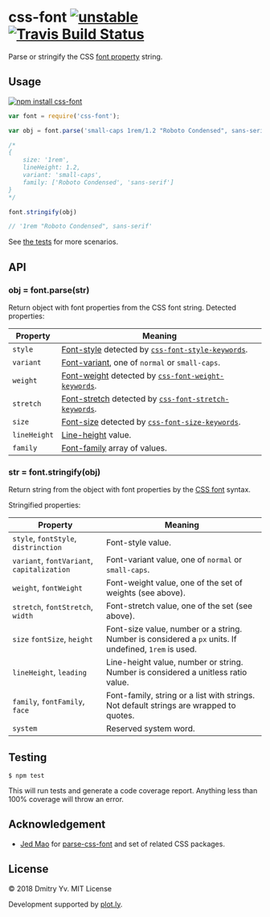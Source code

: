 # css-font [![unstable](https://img.shields.io/badge/stability-unstable-orange.svg)](http://github.com/badges/stability-badges) [![Travis Build Status](https://img.shields.io/travis/dy/css-font.svg?label=build)](https://travis-ci.org/dy/css-font)

Parse or stringify the CSS [font property](https://developer.mozilla.org/en-US/docs/Web/CSS/font) string.

## Usage

[![npm install css-font](https://nodei.co/npm/css-font.png?mini=true)](https://npmjs.org/package/css-font/)

```js
var font = require('css-font');

var obj = font.parse('small-caps 1rem/1.2 "Roboto Condensed", sans-serif');

/*
{
	size: '1rem',
	lineHeight: 1.2,
	variant: 'small-caps',
	family: ['Roboto Condensed', 'sans-serif']
}
*/

font.stringify(obj)

// '1rem "Roboto Condensed", sans-serif'
```

See [the tests](https://github.com/dy/css-font/blob/master/test/index.js) for more scenarios.


## API

### obj = font.parse(str)

Return object with font properties from the CSS font string. Detected properties:

Property | Meaning
---|---
`style` | [Font-style](https://developer.mozilla.org/en-US/docs/Web/CSS/font-style) detected by [`css-font-style-keywords`](https://npmjs.org/package/css-font-style-keywords).
`variant` | [Font-variant](https://developer.mozilla.org/en-US/docs/Web/CSS/font#font-variant-css21), one of `normal` or `small-caps`.
`weight` | [Font-weight](https://developer.mozilla.org/en-US/docs/Web/CSS/font-weight) detected by [`css-font-weight-keywords`](https://npmjs.org/package/css-font-weight-keywords).
`stretch` | [Font-stretch](https://developer.mozilla.org/en-US/docs/Web/CSS/font-stretch) detected by [`css-font-stretch-keywords`](https://npmjs.org/package/css-font-stretch-keywords).
`size` | [Font-size](https://developer.mozilla.org/en-US/docs/Web/CSS/font-size) detected by [`css-font-size-keywords`](https://npmjs.org/package/css-font-size-keywords).
`lineHeight` | [Line-height](https://developer.mozilla.org/en-US/docs/Web/CSS/line-height) value.
`family` | [Font-family](https://developer.mozilla.org/en-US/docs/Web/CSS/font-family) array of values.

### str = font.stringify(obj)

Return string from the object with font properties by the [CSS font](https://developer.mozilla.org/en-US/docs/Web/CSS/font) syntax.

Stringified properties:

Property | Meaning
---|---
`style`, `fontStyle`, `distrinction` | Font-style value.
`variant`, `fontVariant`, `capitalization` | Font-variant value, one of `normal` or `small-caps`.
`weight`, `fontWeight` | Font-weight value, one of the set of weights (see above).
`stretch`, `fontStretch`, `width` | Font-stretch value, one of the set (see above).
`size` `fontSize`, `height` | Font-size value, number or a string. Number is considered a `px` units. If undefined, `1rem` is used.
`lineHeight`, `leading` | Line-height value, number or string. Number is considered a unitless ratio value.
`family`, `fontFamily`, `face` | Font-family, string or a list with strings. Not default strings are wrapped to quotes.
`system` | Reserved system word.


## Testing

```
$ npm test
```

This will run tests and generate a code coverage report. Anything less than 100% coverage will throw an error.


## Acknowledgement

* [Jed Mao](https://github.com/jedmao) for [parse-css-font](https://github.com/jedmao/parse-css-font) and set of related CSS packages.


## License

© 2018 Dmitry Yv. MIT License

Development supported by [plot.ly](https://github.com/plotly/).
